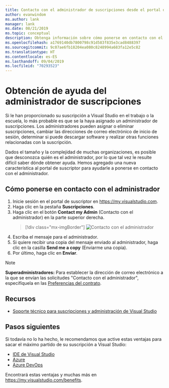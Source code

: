 ```yaml
---
title: Contacto con el administrador de suscripciones desde el portal de suscriptor
author: evanwindom
ms.author: lank
manager: lank
ms.date: 08/21/2019
ms.topic: conceptual
description: Obtenga información sobre cómo ponerse en contacto con el administrador de suscripciones para obtener ayuda con preguntas o problemas.
ms.openlocfilehash: a1769140db7800798c91d583f835e3cad8488397
ms.sourcegitcommit: 9c07ae6fb18204ea080c8248994a683fa12e5c82
ms.translationtype: HT
ms.contentlocale: es-ES
ms.lasthandoff: 09/04/2019
ms.locfileid: "70293523"
---
```

# <a name="get-assistance-from-your-subscriptions-adminstrator"></a>Obtención de ayuda del administrador de suscripciones
Si le han proporcionado su suscripción a Visual Studio en el trabajo o la escuela, lo más probable es que se la haya asignado un administrador de suscripciones.  Los administradores pueden asignar o eliminar suscripciones, cambiar las direcciones de correo electrónico de inicio de sesión, determinar si puede descargar software y realizar otras funciones relacionadas con la suscripción.

Dados el tamaño y la complejidad de muchas organizaciones, es posible que desconozca quién es el administrador, por lo que tal vez le resulte difícil saber dónde obtener ayuda.  Hemos agregado una nueva característica al portal de suscriptor para ayudarle a ponerse en contacto con el administrador.   

## <a name="how-to-contact-your-admin"></a>Cómo ponerse en contacto con el administrador
1. Inicie sesión en el portal de suscriptor en https://my.visualstudio.com.
2. Haga clic en la pestaña **Suscripciones**. 
3. Haga clic en el botón **Contact my Admin** (Contacto con el administrador) en la parte superior derecha. 
   > [!div class="mx-imgBorder"]
   > ![Contacto con el administrador](_img/contact-my-admin/contact-my-admin-button.png)
4. Escriba el mensaje para el administrador.
5. Si quiere recibir una copia del mensaje enviado al administrador, haga clic en la casilla **Send me a copy** (Enviarme una copia). 
6. Por último, haga clic en **Enviar**.

> [!NOTE]
> **Superadministradores:**  Para establecer la dirección de correo electrónico a la que se envían las solicitudes "Contacto con el administrador", especifíquela en las [Preferencias del contrato](admin-prefs.md#contact-email-address).

## <a name="resources"></a>Recursos
- [Soporte técnico para suscripciones y administración de Visual Studio](https://visualstudio.microsoft.com/support/support-overview-vs)

## <a name="next-steps"></a>Pasos siguientes
Si todavía no lo ha hecho, le recomendamos que active estas ventajas para sacar el máximo partido de su suscripción a Visual Studio:
- [IDE de Visual Studio](vs-ide-benefit.md)
- [Azure](vs-azure.md)
- [Azure DevOps](vs-azure-devops.md)

Encontrará estas ventajas y muchas más en https://my.visualstudio.com/benefits.

